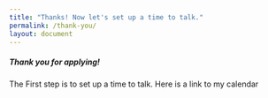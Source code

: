 ```yaml
---
title: "Thanks! Now let's set up a time to talk."
permalink: /thank-you/
layout: document
---
```



##### Thank you for applying!

The First step is to set up a time to talk. Here is a link to my calendar

<script src="https://bookme.name/js/booklikeaboss.embed.js?i=337&amp;h=y7Ei0nkpW30h4579bAzAloBwYsxdD8DTs7DARFK9RMUpsxREy9ZCLGm1zF6m" async=""></script>